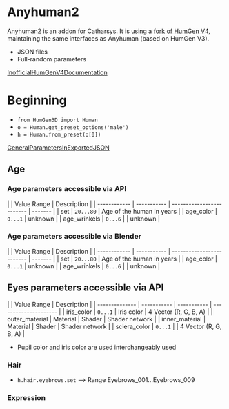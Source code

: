 # Anyhuman2

Anyhuman2 is an addon for Catharsys. It is using a [fork of HumGen V4](https://github.com/mnt1lr/HumGen3D/tree/testing), maintaining the same interfaces as Anyhuman (based on HumGen V3).

- JSON files
- Full-random parameters

[InofficialHumGenV4Documentation](#Inofficial-HumGen-V4-Documentation)

# Beginning

- `from HumGen3D import Human`
- `o = Human.get_preset_options('male')`
- `h = Human.from_preset(o[0])`

[GeneralParametersInExportedJSON](#General-parameters-in-exported-JSON)

## Age

### Age parameters accessible via API

|              | Value Range | Description               |
| ------------ | ----------- | ------------------------- | ------- |
| set          | `20...80`   | Age of the human in years |
| age_color    | `0...1`     | unknown                   |
| age_wrinkels | `0...6`     |                           | unknown |

### Age parameters accessible via Blender

|              | Value Range | Description               |
| ------------ | ----------- | ------------------------- | ------- |
| set          | `20...80`   | Age of the human in years |
| age_color    | `0...1`     | unknown                   |
| age_wrinkels | `0...6`     |                           | unknown |

## Eyes parameters accessible via API

|                | Value Range | Description |
| -------------- | ----------- | ----------- | --------------------- |
| iris_color     | `0...1`     | Iris color  | 4 Vector (R, G, B, A) |
| outer_material | Material    | Shader      | Shader network        |
| inner_material | Material    | Shader      | Shader network        |
| sclera_color   | `0...1`     |             | 4 Vector (R, G, B, A) |

- Pupil color and iris color are used interchangeably used

### Hair

- `h.hair.eyebrows.set` --> Range Eyebrows_001...Eyebrows_009

### Expression
